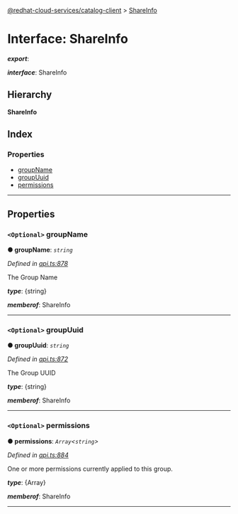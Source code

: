 [@redhat-cloud-services/catalog-client](../README.md) > [ShareInfo](../interfaces/shareinfo.md)

# Interface: ShareInfo

*__export__*: 

*__interface__*: ShareInfo

## Hierarchy

**ShareInfo**

## Index

### Properties

* [groupName](shareinfo.md#groupname)
* [groupUuid](shareinfo.md#groupuuid)
* [permissions](shareinfo.md#permissions)

---

## Properties

<a id="groupname"></a>

### `<Optional>` groupName

**● groupName**: *`string`*

*Defined in [api.ts:878](https://github.com/RedHatInsights/javascript-clients/blob/master/packages/catalog/api.ts#L878)*

The Group Name

*__type__*: {string}

*__memberof__*: ShareInfo

___
<a id="groupuuid"></a>

### `<Optional>` groupUuid

**● groupUuid**: *`string`*

*Defined in [api.ts:872](https://github.com/RedHatInsights/javascript-clients/blob/master/packages/catalog/api.ts#L872)*

The Group UUID

*__type__*: {string}

*__memberof__*: ShareInfo

___
<a id="permissions"></a>

### `<Optional>` permissions

**● permissions**: *`Array`<`string`>*

*Defined in [api.ts:884](https://github.com/RedHatInsights/javascript-clients/blob/master/packages/catalog/api.ts#L884)*

One or more permissions currently applied to this group.

*__type__*: {Array}

*__memberof__*: ShareInfo

___

